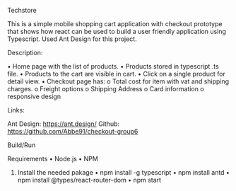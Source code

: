 Techstore

This is a simple mobile shopping cart application with checkout prototype that shows how react can be used to build a user friendly application using Typescript. Used Ant Design for this project.

Description:

•	Home page with the list of products.
•	Products stored in typescript .ts file.
•	Products to the cart are visible in cart. 
•	Click on a single product for detail view.
•	Checkout page has:
        o	Total cost for item with vat and shipping charges.
        o	Freight options
        o	Shipping Address
        o	Card information
        o	responsive design

Links:

Ant Design: https://ant.design/
Github: https://github.com/Abbe91/checkout-group6

Build/Run
  
  Requirements
•	Node.js
•	NPM

1.	Install the needed pakage
•	npm install -g typescript
•	npm install antd
•	npm install  @types/react-router-dom
•	npm start
